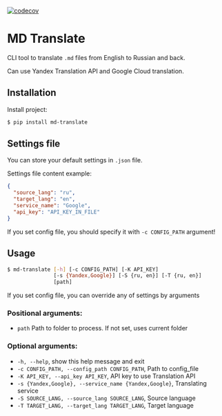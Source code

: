 [![codecov](https://codecov.io/gh/ilyachch/md_docs-trans-app/branch/master/graph/badge.svg)](https://codecov.io/gh/ilyachch/md_docs-trans-app)
# MD Translate

CLI tool to translate `.md` files from English to Russian and back.

Can use Yandex Translation API and Google Cloud translation.

## Installation

Install project:

```bash
$ pip install md-translate
```

## Settings file

You can store your default settings in `.json` file.

Settings file content example:
```.json
{
  "source_lang": "ru",
  "target_lang": "en",
  "service_name": "Google",
  "api_key": "API_KEY_IN_FILE"
}
```

If you set config file, you should specify it with `-c CONFIG_PATH` argument!

## Usage

```bash
$ md-translate [-h] [-c CONFIG_PATH] [-K API_KEY]
               [-s {Yandex,Google}] [-S {ru, en}] [-T {ru, en}]
               [path]
```

If you set config file, you can override any of settings by arguments

### Positional arguments:
* `path` Path to folder to process. If not set, uses current folder

### Optional arguments:
* `-h, --help`, show this help message and exit
* `-c CONFIG_PATH, --config_path CONFIG_PATH`, Path to config_file
* `-K API_KEY, --api_key API_KEY`, API key to use Translation API
* `-s {Yandex,Google}, --service_name {Yandex,Google}`, Translating service
* `-S SOURCE_LANG, --source_lang SOURCE_LANG`, Source language
* `-T TARGET_LANG, --target_lang TARGET_LANG`, Target language
